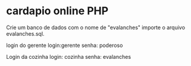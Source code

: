 # cardapio online PHP

Crie um banco de dados com o nome de "evalanches"
importe o arquivo evalanches.sql.

login do gerente
login:gerente
senha: poderoso

Login da cozinha
login: cozinha
senha: evalanches
